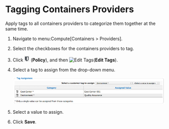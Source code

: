 # Tagging Containers Providers

Apply tags to all containers providers to categorize them together at
the same time.

1.  Navigate to menu:Compute\[Containers \> Providers\].

2.  Select the checkboxes for the containers providers to tag.

3.  Click ![Policy](/images/1941.png) (**Policy**), and then ![Edit
    Tags](/images/1851.png)(**Edit Tags**).

4.  Select a tag to assign from the drop-down menu.

    ![2219](/images/2219.png)

5.  Select a value to assign.

6.  Click **Save**.

